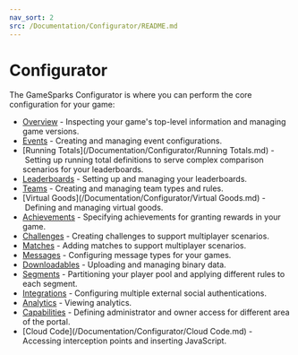 ```yaml
---
nav_sort: 2
src: /Documentation/Configurator/README.md
---
```


# Configurator

The GameSparks Configurator is where you can perform the core configuration for your game:
* [Overview](/Documentation/Configurator/Overview.md) - Inspecting your game's top-level information and managing game versions.
* [Events](/Documentation/Configurator/Events.md) - Creating and managing event configurations.
* [Running Totals](/Documentation/Configurator/Running Totals.md) - Setting up running total definitions to serve complex comparison scenarios for your leaderboards.
* [Leaderboards](/Documentation/Configurator/Leaderboards.md) - Setting up and managing your leaderboards.
* [Teams](/Documentation/Configurator/Teams.md) - Creating and managing team types and rules.
* [Virtual Goods](/Documentation/Configurator/Virtual Goods.md) - Defining and managing virtual goods.
* [Achievements](/Documentation/Configurator/Achievements.md) - Specifying achievements for granting rewards in your game.
* [Challenges](/Documentation/Configurator/Challenges.md) - Creating challenges to support multiplayer scenarios.
* [Matches](/Documentation/Configurator/Matches.md) - Adding matches to support multiplayer scenarios.
* [Messages](/Documentation/Configurator/Messages.md) - Configuring message types for your games.
* [Downloadables](/Documentation/Configurator/Downloadables.md) - Uploading and managing binary data.
* [Segments](/Documentation/Configurator/Segments.md) - Partitioning your player pool and applying different rules to each segment.
* [Integrations](/Documentation/Configurator/Integrations.md) - Configuring multiple external social authentications.
* [Analytics](/Documentation/Configurator/Analytics.md) - Viewing analytics.
* [Capabilities](/Documentation/Configurator/Capabilities.md) - Defining administrator and owner access for different area of the portal.
* [Cloud Code](/Documentation/Configurator/Cloud Code.md) - Accessing interception points and inserting JavaScript.
